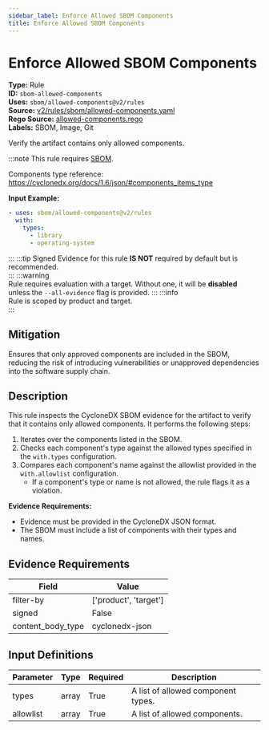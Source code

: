 ```yaml
---
sidebar_label: Enforce Allowed SBOM Components
title: Enforce Allowed SBOM Components
---  
```

# Enforce Allowed SBOM Components  
**Type:** Rule  
**ID:** `sbom-allowed-components`  
**Uses:** `sbom/allowed-components@v2/rules`  
**Source:** [v2/rules/sbom/allowed-components.yaml](https://github.com/scribe-public/sample-policies/blob/main/v2/rules/sbom/allowed-components.yaml)  
**Rego Source:** [allowed-components.rego](https://github.com/scribe-public/sample-policies/blob/main/v2/rules/sbom/allowed-components.rego)  
**Labels:** SBOM, Image, Git  

Verify the artifact contains only allowed components.

:::note 
This rule requires [SBOM](https://scribe-security.netlify.app/docs/valint/sbom).  
  
Components type reference: https://cyclonedx.org/docs/1.6/json/#components_items_type

**Input Example:**

```yaml
- uses: sbom/allowed-components@v2/rules
  with:
    types:
      - library
      - operating-system
```

::: 
:::tip 
Signed Evidence for this rule **IS NOT** required by default but is recommended.  
::: 
:::warning  
Rule requires evaluation with a target. Without one, it will be **disabled** unless the `--all-evidence` flag is provided.
::: 
:::info  
Rule is scoped by product and target.  
:::  

## Mitigation  
Ensures that only approved components are included in the SBOM, reducing the risk of introducing vulnerabilities or unapproved dependencies into the software supply chain.



## Description  
This rule inspects the CycloneDX SBOM evidence for the artifact to verify that it contains only allowed components.
It performs the following steps:

1. Iterates over the components listed in the SBOM.
2. Checks each component's type against the allowed types specified in the `with.types` configuration.
3. Compares each component's name against the allowlist provided in the `with.allowlist` configuration.
   - If a component's type or name is not allowed, the rule flags it as a violation.

**Evidence Requirements:**
- Evidence must be provided in the CycloneDX JSON format.
- The SBOM must include a list of components with their types and names.


## Evidence Requirements  
| Field | Value |
|-------|-------|
| filter-by | ['product', 'target'] |
| signed | False |
| content_body_type | cyclonedx-json |

## Input Definitions  
| Parameter | Type | Required | Description |
|-----------|------|----------|-------------|
| types | array | True | A list of allowed component types. |
| allowlist | array | True | A list of allowed components. |

